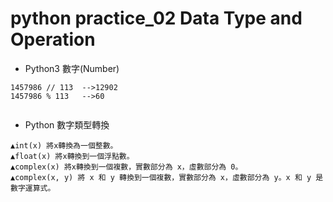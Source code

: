 # python practice_02 Data Type and Operation

*  Python3 數字(Number)
```
1457986 // 113  -->12902
1457986 % 113   -->60
```
```

```
* Python 數字類型轉換
```
▲int(x) 將x轉換為一個整數。
▲float(x) 將x轉換到一個浮點數。
▲complex(x) 將x轉換到一個複數，實數部分為 x，虛數部分為 0。
▲complex(x, y) 將 x 和 y 轉換到一個複數，實數部分為 x，虛數部分為 y。x 和 y 是數字運算式。
```
```

```
